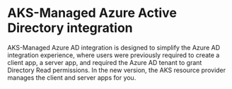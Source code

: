 # AKS-Managed Azure Active Directory integration

AKS-Managed Azure AD integration is designed to simplify the Azure AD integration experience, where users were previously required to create a client app, a server app, and required the Azure AD tenant to grant Directory Read permissions. 
In the new version, the AKS resource provider manages the client and server apps for you.
